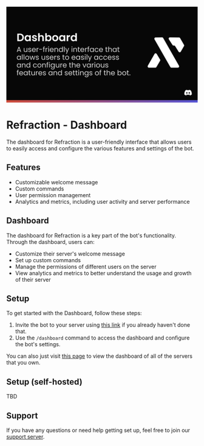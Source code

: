 ![Refraction Dashboard - a user-friendly interface that allows users to easily access and configure the various features and settings](assets/thumbnail-dashboard.png)

# Refraction - Dashboard

The dashboard for Refraction is a user-friendly interface that allows users to easily access and configure the various features and settings of the bot.

## Features

- Customizable welcome message
- Custom commands
- User permission management
- Analytics and metrics, including user activity and server performance

## Dashboard

The dashboard for Refraction is a key part of the bot's functionality. Through the dashboard, users can:

- Customize their server's welcome message
- Set up custom commands
- Manage the permissions of different users on the server
- View analytics and metrics to better understand the usage and growth of their server

## Setup

To get started with the Dashboard, follow these steps:

1. Invite the bot to your server using [this link](https://refraction.us.to/add) if you already haven't done that.
2. Use the `/dashboard` command to access the dashboard and configure the bot's settings.

You can also just visit [this page](https://refraction.us.to/dashboard/) to view the dashboard of all of the servers that you own.

## Setup (self-hosted)

TBD

## Support

If you have any questions or need help getting set up, feel free to join our [support server](refraction.us.to/support).
